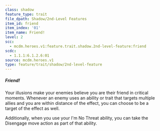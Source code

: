 ```yaml
---
class: shadow
feature_type: trait
file_dpath: Shadow/2nd-Level Features
item_id: friend
item_index: '01'
item_name: Friend!
level: 2
scc:
  - mcdm.heroes.v1:feature.trait.shadow.2nd-level-feature:friend
scdc:
  - 1.1.1:6.1.2.6:01
source: mcdm.heroes.v1
type: feature/trait/shadow/2nd-level-feature
---
```


##### Friend!

Your illusions make your enemies believe you are their friend in critical moments. Whenever an enemy uses an ability or trait that targets multiple allies and you are within distance of the effect, you can choose to be a target of the effect as well.

Additionally, when you use your I'm No Threat ability, you can take the Disengage move action as part of that ability.
